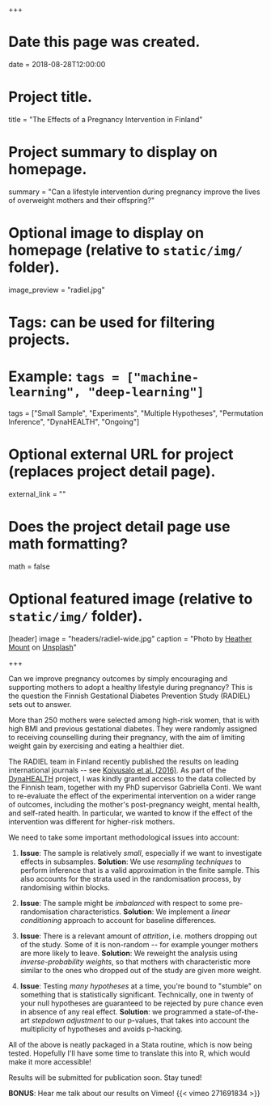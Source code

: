 +++
# Date this page was created.
date = 2018-08-28T12:00:00

# Project title.
title = "The Effects of a Pregnancy Intervention in Finland"

# Project summary to display on homepage.
summary = "Can a lifestyle intervention during pregnancy improve the lives of overweight mothers and their offspring?"

# Optional image to display on homepage (relative to `static/img/` folder).
image_preview = "radiel.jpg"

# Tags: can be used for filtering projects.
# Example: `tags = ["machine-learning", "deep-learning"]`
tags = ["Small Sample", "Experiments", "Multiple Hypotheses", "Permutation Inference", "DynaHEALTH", "Ongoing"]

# Optional external URL for project (replaces project detail page).
external_link = ""

# Does the project detail page use math formatting?
math = false

# Optional featured image (relative to `static/img/` folder).
[header]
image = "headers/radiel-wide.jpg"
caption = "Photo by [Heather Mount](https://unsplash.com/@heathermount) on [Unsplash](https://unsplash.com)"

+++

Can we improve pregnancy outcomes by simply encouraging and supporting mothers to adopt a healthy lifestyle during pregnancy? This is the question the Finnish Gestational Diabetes Prevention Study (RADIEL) sets out to answer. 

More than 250 mothers were selected among high-risk women, that is with high BMI and previous gestational diabetes. They were randomly assigned to receiving counselling during their pregnancy, with the aim of limiting weight gain by exercising and eating a healthier diet. 

The RADIEL team in Finland recently published the results on leading international journals -- see [Koivusalo et al. (2016)](http://care.diabetesjournals.org/content/39/1/24.long). As part of the [DynaHEALTH](https://www.dynahealth.eu) project, I was kindly granted access to the data collected by the Finnish team, together with my PhD supervisor Gabriella Conti. We want to re-evaluate the effect of the experimental intervention on a wider range of outcomes, including the mother's post-pregnancy weight, mental health, and self-rated health. In particular, we wanted to know if the effect of the intervention was different for higher-risk mothers. 

We need to take some important methodological issues into account:

1. **Issue**: The sample is relatively _small_, especially if we want to investigate effects in subsamples. **Solution**: We use _resampling techniques_ to perform inference that is a valid approximation in the finite sample. This also accounts for the strata used in the randomisation process, by randomising within blocks.

2. **Issue**: The sample might be _imbalanced_ with respect to some pre-randomisation characteristics. **Solution**: We implement a _linear conditioning_ approach to account for baseline differences.

3. **Issue**: There is a relevant amount of _attrition_, i.e. mothers dropping out of the study. Some of it is non-random -- for example younger mothers are more likely to leave. **Solution**: We reweight the analysis using _inverse-probability weights_, so that mothers with characteristic more similar to the ones who dropped out of the study are given more weight.

4. **Issue**: Testing _many hypotheses_ at a time, you're bound to "stumble" on something that is statistically significant. Technically, one in twenty of your null hypotheses are guaranteed to be rejected by pure chance even in absence of any real effect. **Solution**: we programmed a state-of-the-art _stepdown adjustment_ to our p-values, that takes into account the multiplicity of hypotheses and avoids p-hacking.

All of the above is neatly packaged in a Stata routine, which is now being tested. Hopefully I'll have some time to translate this into R, which would make it more accessible!

Results will be submitted for publication soon. Stay tuned!


**BONUS**: Hear me talk about our results on Vimeo!
{{< vimeo 271691834 >}}



